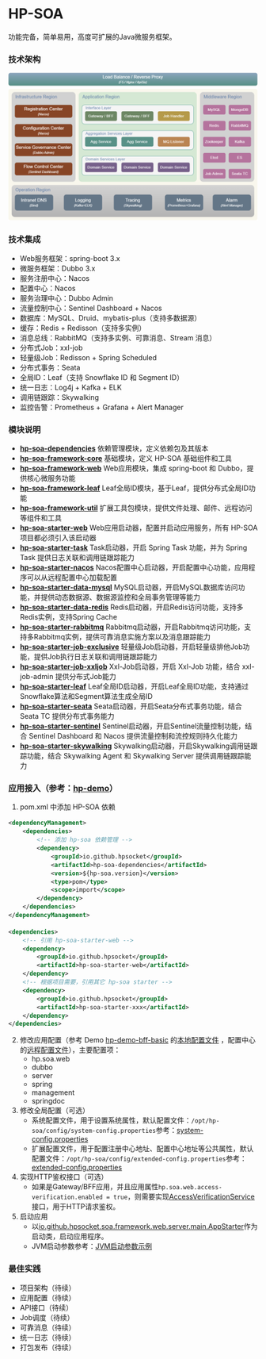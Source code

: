 #  HP-SOA
功能完备，简单易用，高度可扩展的Java微服务框架。

### 技术架构
![技术架构](misc/doc/Technical-Architecture.png)

### 技术集成
- Web服务框架：spring-boot 3.x
- 微服务框架：Dubbo 3.x
- 服务注册中心：Nacos
- 配置中心：Nacos
- 服务治理中心：Dubbo Admin
- 流量控制中心：Sentinel Dashboard + Nacos
- 数据库：MySQL、Druid、mybatis-plus（支持多数据源）
- 缓存：Redis + Redisson（支持多实例）
- 消息总线：RabbitMQ（支持多实例、可靠消息、Stream 消息）
- 分布式Job：xxl-job
- 轻量级Job：Redisson + Spring Scheduled
- 分布式事务：Seata
- 全局ID：Leaf（支持 Snowflake ID 和 Segment ID）
- 统一日志：Log4j + Kafka + ELK
- 调用链跟踪：Skywalking
- 监控告警：Prometheus + Grafana + Alert Manager

### 模块说明
- **[hp-soa-dependencies](hp-soa-dependencies)** 依赖管理模块，定义依赖包及其版本
- **[hp-soa-framework-core](hp-soa-framework/hp-soa-framework-core)** 基础模块，定义 HP-SOA 基础组件和工具
- **[hp-soa-framework-web](hp-soa-framework/hp-soa-framework-web)** Web应用模块，集成 spring-boot 和 Dubbo，提供核心微服务功能
- **[hp-soa-framework-leaf](hp-soa-framework/hp-soa-framework-leaf)** Leaf全局ID模块，基于Leaf，提供分布式全局ID功能
- **[hp-soa-framework-util](hp-soa-framework/hp-soa-framework-util)** 扩展工具包模块，提供文件处理、邮件、远程访问等组件和工具
- **[hp-soa-starter-web](hp-soa-starter/hp-soa-starter-web)** Web应用启动器，配置并启动应用服务，所有 HP-SOA 项目都必须引入该启动器
- **[hp-soa-starter-task](hp-soa-starter/hp-soa-starter-task)** Task启动器，开启 Spring Task 功能，并为 Spring Task 提供日志关联和调用链跟踪能力
- **[hp-soa-starter-nacos](hp-soa-starter/hp-soa-starter-nacos)** Nacos配置中心启动器，开启配置中心功能，应用程序可以从远程配置中心加载配置
- **[hp-soa-starter-data-mysql](hp-soa-starter/hp-soa-starter-data-mysql)** MySQL启动器，开启MySQL数据库访问功能，并提供动态数据源、数据源监控和全局事务管理等能力
- **[hp-soa-starter-data-redis](hp-soa-starter/hp-soa-starter-data-redis)** Redis启动器，开启Redis访问功能，支持多Redis实例，支持Spring Cache
- **[hp-soa-starter-rabbitmq](hp-soa-starter/hp-soa-starter-rabbitmq)** Rabbitmq启动器，开启Rabbitmq访问功能，支持多Rabbitmq实例，提供可靠消息实施方案以及消息跟踪能力
- **[hp-soa-starter-job-exclusive](hp-soa-starter/hp-soa-starter-job-exclusive)** 轻量级Job启动器，开启轻量级排他Job功能，提供Job执行日志关联和调用链跟踪能力
- **[hp-soa-starter-job-xxljob](hp-soa-starter/hp-soa-starter-job-xxljob)** Xxl-Job启动器，开启 Xxl-Job 功能，结合 xxl-job-admin 提供分布式Job能力
- **[hp-soa-starter-leaf](hp-soa-starter/hp-soa-starter-leaf)** Leaf全局ID启动器，开启Leaf全局ID功能，支持通过Snowflake算法和Segment算法生成全局ID
- **[hp-soa-starter-seata](hp-soa-starter/hp-soa-starter-seata)** Seata启动器，开启Seata分布式事务功能，结合 Seata TC 提供分布式事务能力
- **[hp-soa-starter-sentinel](hp-soa-starter/hp-soa-starter-sentinel)** Sentinel启动器，开启Sentinel流量控制功能，结合 Sentinel Dashboard 和 Nacos 提供流量控制和流控规则持久化能力
- **[hp-soa-starter-skywalking](hp-soa-starter/hp-soa-starter-skywalking)** Skywalking启动器，开启Skywalking调用链跟踪功能，结合 Skywalking Agent 和 Skywalking Server 提供调用链跟踪能力

### 应用接入（参考：[hp-demo](hp-demo/)）
1. pom.xml 中添加 HP-SOA 依赖
```xml
<dependencyManagement>
    <dependencies>
        <!-- 添加 hp-soa 依赖管理 -->
        <dependency>
            <groupId>io.github.hpsocket</groupId>
            <artifactId>hp-soa-dependencies</artifactId>
            <version>${hp-soa.version}</version>
            <type>pom</type>
            <scope>import</scope>
        </dependency>
    </dependencies>
</dependencyManagement>

<dependencies>
    <!-- 引用 hp-soa-starter-web -->
    <dependency>
        <groupId>io.github.hpsocket</groupId>
        <artifactId>hp-soa-starter-web</artifactId>
    </dependency>
    <!-- 根据项目需要，引用其它 hp-soa starter -->
    <dependency>
        <groupId>io.github.hpsocket</groupId>
        <artifactId>hp-soa-starter-xxx</artifactId>
    </dependency>
</dependencies>
```
2. 修改应用配置（参考 Demo [hp-demo-bff-basic](hp-demo/hp-demo-bff-basic) 的[本地配置文件](hp-demo/hp-demo-bff-basic/src/main/resources/bootstrap.yml) ，配置中心的[远程配置文件](misc/nacos/config/namespace-DEV/GLOBAL_GROUP)），主要配置项：
    - hp.soa.web
    - dubbo
    - server
    - spring
    - management
    - springdoc
3. 修改全局配置（可选）
    - 系统配置文件，用于设置系统属性，默认配置文件：`/opt/hp-soa/config/system-config.properties`参考：[system-config.properties](misc/opt/hp-soa/config/system-config.properties)
    - 扩展配置文件，用于配置注册中心地址、配置中心地址等公共属性，默认配置文件：`/opt/hp-soa/config/extended-config.properties`参考：[extended-config.properties](misc/opt/hp-soa/config/extended-config.properties)
4. 实现HTTP鉴权接口（可选）
    - 如果是Gateway/BFF应用，并且应用属性`hp.soa.web.access-verification.enabled = true`，则需要实现[AccessVerificationService](hp-soa-framework/hp-soa-framework-web/src/main/java/io/github/hpsocket/soa/framework/web/service/AccessVerificationService.java)接口，用于HTTP请求鉴权。
5. 启动应用
    - 以[io.github.hpsocket.soa.framework.web.server.main.AppStarter](hp-soa-framework/hp-soa-framework-web/src/main/java/io/github/hpsocket/soa/framework/web/server/main/AppStarter.java)作为启动类，启动应用程序。
    - JVM启动参数参考：[JVM启动参数示例](misc/jvm/java-opts.txt)

### 最佳实践
- 项目架构（待续）
- 应用配置（待续）
- API接口（待续）
- Job调度（待续）
- 可靠消息（待续）
- 统一日志（待续）
- 打包发布（待续）